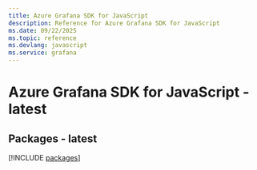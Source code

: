 ```yaml
---
title: Azure Grafana SDK for JavaScript
description: Reference for Azure Grafana SDK for JavaScript
ms.date: 09/22/2025
ms.topic: reference
ms.devlang: javascript
ms.service: grafana
---
```

# Azure Grafana SDK for JavaScript - latest
## Packages - latest
[!INCLUDE [packages](grafana-index.md)]